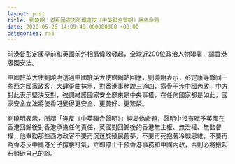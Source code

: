 ```yaml
---
layout: post
title: 劉曉明：港版國安法所謂違反《中英聯合聲明》屬偽命題
date: 2020-05-26 14:09:48.000000000 +08:00
categories: rss
---
```


前港督彭定康早前和英國前外相聶偉敬發起，全球近200位政治人物聯署，譴責港版國安法。

中國駐英大使劉曉明透過中國駐英大使館網站回應，劉曉明表示，彭定康等夥同一些西方國家政客，大肆歪曲抹黑，對香港事務說三道四，露骨干涉中國內政，中方對此表示堅決反對，強調維護國家安全歷來是中央事權，在任何國家都是如此，國家安全立法將使香港變得更安全、更美好、更繁榮。

劉曉明表示，所謂「違反《中英聯合聲明》」純屬偽命題，聲明中沒有賦予英國在香港回歸後對香港承擔任何責任，英國對回歸後的香港無主權、無治權、無監督權，他奉勸那些西方政客不要再沉迷於殖民舊夢，不要再死抱著冷戰思維，不要再為香港反中亂港分子撐腰打氣，立即停止干預香港事務和中國內政，否則必將搬起石頭砸自己的腳。
